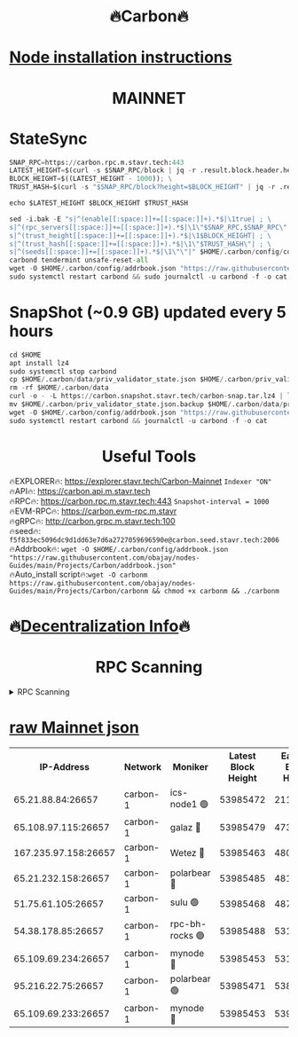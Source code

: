 <h1 align="center"> 🔥Carbon🔥</h1>

[Node installation instructions](https://github.com/obajay/nodes-Guides/tree/main/Projects/Carbon)
=
<h1 align="center"> MAINNET</h1>

# StateSync
```python
SNAP_RPC=https://carbon.rpc.m.stavr.tech:443
LATEST_HEIGHT=$(curl -s $SNAP_RPC/block | jq -r .result.block.header.height); \
BLOCK_HEIGHT=$((LATEST_HEIGHT - 1000)); \
TRUST_HASH=$(curl -s "$SNAP_RPC/block?height=$BLOCK_HEIGHT" | jq -r .result.block_id.hash)

echo $LATEST_HEIGHT $BLOCK_HEIGHT $TRUST_HASH

sed -i.bak -E "s|^(enable[[:space:]]+=[[:space:]]+).*$|\1true| ; \
s|^(rpc_servers[[:space:]]+=[[:space:]]+).*$|\1\"$SNAP_RPC,$SNAP_RPC\"| ; \
s|^(trust_height[[:space:]]+=[[:space:]]+).*$|\1$BLOCK_HEIGHT| ; \
s|^(trust_hash[[:space:]]+=[[:space:]]+).*$|\1\"$TRUST_HASH\"| ; \
s|^(seeds[[:space:]]+=[[:space:]]+).*$|\1\"\"|" $HOME/.carbon/config/config.toml
carbond tendermint unsafe-reset-all
wget -O $HOME/.carbon/config/addrbook.json "https://raw.githubusercontent.com/obajay/nodes-Guides/main/Projects/Carbon/addrbook.json"
sudo systemctl restart carbond && sudo journalctl -u carbond -f -o cat
```
# SnapShot (~0.9 GB) updated every 5 hours
```python
cd $HOME
apt install lz4
sudo systemctl stop carbond
cp $HOME/.carbon/data/priv_validator_state.json $HOME/.carbon/priv_validator_state.json.backup
rm -rf $HOME/.carbon/data
curl -o - -L https://carbon.snapshot.stavr.tech/carbon-snap.tar.lz4 | lz4 -c -d - | tar -x -C $HOME/.carbon --strip-components 2
mv $HOME/.carbon/priv_validator_state.json.backup $HOME/.carbon/data/priv_validator_state.json
wget -O $HOME/.carbon/config/addrbook.json "https://raw.githubusercontent.com/obajay/nodes-Guides/main/Projects/Carbon/addrbook.json"
sudo systemctl restart carbond && journalctl -u carbond -f -o cat
```

 <h1 align="center"> Useful Tools</h1>

🔥EXPLORER🔥:     https://explorer.stavr.tech/Carbon-Mainnet        `Indexer "ON"` \
🔥API🔥:          https://carbon.api.m.stavr.tech \
🔥RPC🔥:          https://carbon.rpc.m.stavr.tech:443              `Snapshot-interval = 1000` \
🔥EVM-RPC🔥:      https://carbon.evm-rpc.m.stavr \
🔥gRPC🔥:         http://carbon.grpc.m.stavr.tech:100 \
🔥seed🔥:      `f5f833ec5096dc9d1dd63e7d6a2727059696590e@carbon.seed.stavr.tech:2006` \
🔥Addrbook🔥:  `wget -O $HOME/.carbon/config/addrbook.json "https://raw.githubusercontent.com/obajay/nodes-Guides/main/Projects/Carbon/addrbook.json"` \
🔥Auto_install script🔥:`wget -O carbonm https://raw.githubusercontent.com/obajay/nodes-Guides/main/Projects/Carbon/carbonm && chmod +x carbonm && ./carbonm`

🔥[Decentralization Info](https://github.com/obajay/StateSync-snapshots/tree/main/Projects/Carbon/Decentralization)🔥
=
<h1 align="center"> RPC Scanning</h1>

<details>
<summary>RPC Scanning</summary>

<h2 align="center"> We scan nodes in real time every 4 hours. And we provide the final result of RPC endpoints.
We cannot influence the operation of these nodes in any way. </h2>


```python
If Voting Power is higher than 0 --> then the Node is a validator of the network and may be subject to attack and be a potential threat to the chain.
```
```python
We marked such validators with a red symbol
```

</details>

[raw Mainnet json](https://rpc-check.carbonm.stavr.tech/carbonm/rpc-carbonm-result.json)
=


<table><tr><th>IP-Address</th><th>Network</th><th>Moniker</th><th>Latest Block Height</th><th>Earliest Block Height</th><th>Catching Up</th><th>Tx Index</th><th>Voting Power</th><th>Scan Time</th></tr><tr><td>65.21.88.84:26657</td><td>carbon-1</td><td>ics-node1 🟢</td><td>53985472</td><td>21164241</td><td>False</td><td>off</td><td>0</td><td>2024-02-22T06:05:40.489594615UTC</td></tr><tr><td>65.108.97.115:26657</td><td>carbon-1</td><td>galaz 🔴</td><td>53985479</td><td>47374001</td><td>False</td><td>on</td><td>11326410904</td><td>2024-02-22T06:05:51.098856664UTC</td></tr><tr><td>167.235.97.158:26657</td><td>carbon-1</td><td>Wetez 🔴</td><td>53985463</td><td>48067570</td><td>False</td><td>on</td><td>1349700075</td><td>2024-02-22T06:05:20.517439037UTC</td></tr><tr><td>65.21.232.158:26657</td><td>carbon-1</td><td>polarbear 🔴</td><td>53985485</td><td>48126001</td><td>False</td><td>on</td><td>10499467724</td><td>2024-02-22T06:06:01.695239255UTC</td></tr><tr><td>51.75.61.105:26657</td><td>carbon-1</td><td>sulu 🟢</td><td>53985468</td><td>48742001</td><td>False</td><td>on</td><td>0</td><td>2024-02-22T06:05:33.699810752UTC</td></tr><tr><td>54.38.178.85:26657</td><td>carbon-1</td><td>rpc-bh-rocks 🟢</td><td>53985488</td><td>53130001</td><td>False</td><td>on</td><td>0</td><td>2024-02-22T06:06:08.161110374UTC</td></tr><tr><td>65.109.69.234:26657</td><td>carbon-1</td><td>mynode 🔴</td><td>53985453</td><td>53160001</td><td>False</td><td>off</td><td>12842136678</td><td>2024-02-22T06:05:02.787511214UTC</td></tr><tr><td>95.216.22.75:26657</td><td>carbon-1</td><td>polarbear 🟢</td><td>53985471</td><td>53882001</td><td>False</td><td>on</td><td>0</td><td>2024-02-22T06:05:38.112528463UTC</td></tr><tr><td>65.109.69.233:26657</td><td>carbon-1</td><td>mynode 🔴</td><td>53985453</td><td>53950001</td><td>False</td><td>off</td><td>8611520034</td><td>2024-02-22T06:05:02.384502429UTC</td></tr></table>
